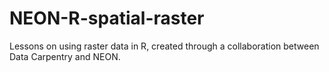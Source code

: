 # NEON-R-spatial-raster
Lessons on using raster data in R, created through a collaboration between
Data Carpentry and NEON.
